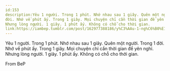 ```yaml
---
id:153
description:Yêu 1 người. Trong 1 phút. Nhớ nhau sau 1 giây. Quên một người. Trong 1
đời. Nhớ về phút ấy. Trong 1 giây. Mọi chuyện chỉ cần thời gian để yên nghỉ.
Nhưng lòng người. 1 giây. 1 phút ấy. Không có chỗ cho thời gian.
link:https://iambep.tumblr.com/post/162977388186/y%C3%AAu-1-ng%C6%B0%E1%BB%9Di-trong-1-ph%C3%BAt-nh%E1%BB%9B-nhau-sau-1-gi%C3%A2y
---
```


Yêu 1 người. Trong 1 phút. Nhớ nhau sau 1 giây. Quên một người. Trong 1
đời. Nhớ về phút ấy. Trong 1 giây. Mọi chuyện chỉ cần thời gian để yên nghỉ.
Nhưng lòng người. 1 giây. 1 phút ấy. Không có chỗ cho thời gian.

From BeP